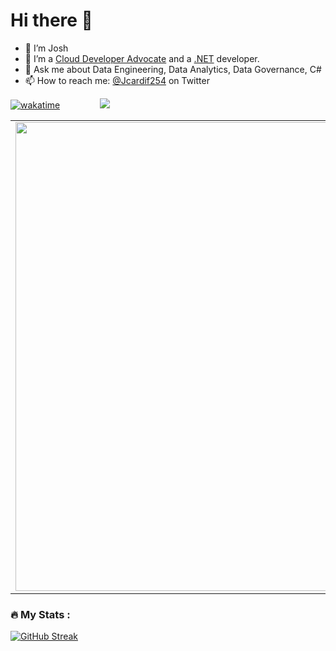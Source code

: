 # Hi there 👋 
- 🔭 I’m Josh
- 🌱 I’m a [Cloud Developer Advocate](https://developer.microsoft.com/en-us/advocates/joshua-ndemenge) and a [.NET](https://dotnet.microsoft.com/) developer.
- 💬 Ask me about Data Engineering, Data Analytics, Data Governance, C#
- 📫 How to reach me: [@Jcardif254](https://twitter.com/Jcardif254) on Twitter


[![wakatime](https://wakatime.com/badge/user/6cf54e87-6cce-4392-a8f9-88d6e7d0369e.svg)](https://wakatime.com/@6cf54e87-6cce-4392-a8f9-88d6e7d0369e) &emsp;&emsp;&emsp;&emsp; ![](https://komarev.com/ghpvc/?username=jcardif)


<p align="center">
  <table>
    <tr>
      <td><img width="750px" src="https://github-readme-stats-iamenoch.vercel.app/api?username=Jcardif&amp;count_private=true&amp;show_icons=true&amp;count_private=true" /></td>
      <td><img width="660px" src="https://github-readme-stats.vercel.app/api/top-langs/?username=Jcardif&hide_progress=true" /></td>
    </tr>
  </table>
</p>


### :fire: My Stats :
[![GitHub Streak](http://github-readme-streak-stats.herokuapp.com?user=Jcardif&theme=tokyonight&background=000000)](https://git.io/streak-stats)
